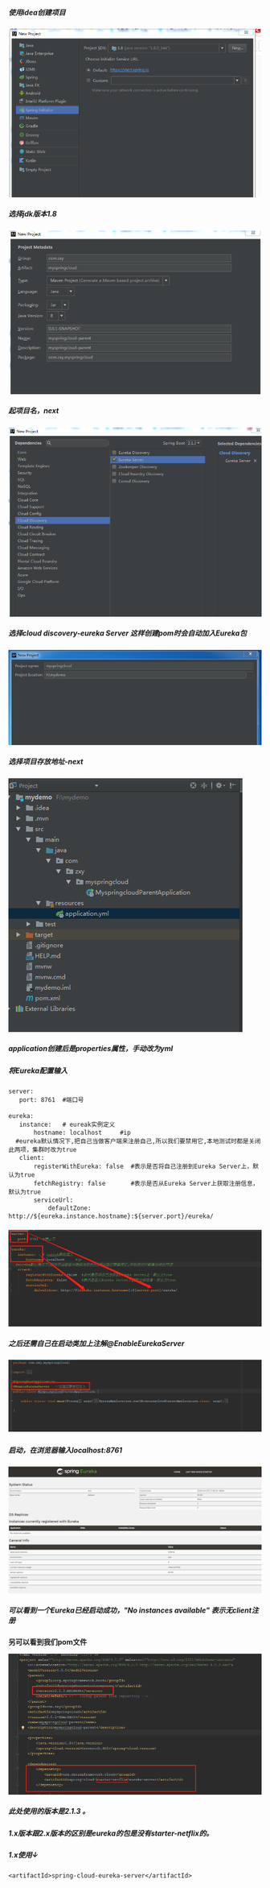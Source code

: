 ##### **使用idea创建项目**

![](/assets/简易搭建Eureka_1.png)

##### 选择jdk版本1.8

![](/assets/简易搭建Eureka_2.png)

##### 起项目名，next

![](/assets/简易搭建Eureka_3.png)

##### 选择cloud discovery-eureka Server 这样创建pom时会自动加入Eureka包

![](/assets/简易搭建Eureka_4.png)

##### 选择项目存放地址-next

![](/assets/Eureka项目结构.png)

##### application创建后是properties属性，手动改为yml

##### 将Eureka配置输入

```
server:
   port: 8761  #端口号

eureka:
   instance:   # eureak实例定义
       hostname: localhost     #ip
  #eureka默认情况下,把自己当做客户端来注册自己,所以我们要禁用它,本地测试时都是关闭此两项，集群时改为true
   client:
       registerWithEureka: false  #表示是否将自己注册到Eureka Server上，默认为true
       fetchRegistry: false       #表示是否从Eureka Server上获取注册信息，默认为true
       serviceUrl:
           defaultZone: http://${eureka.instance.hostname}:${server.port}/eureka/
```

#### ![](/assets/Eureka基础配置.png)

##### 之后还需自己在启动类加上注解@EnableEurekaServer

##### ![](/assets/EurekaServer启动类注解.png)

##### 启动，在浏览器输入localhost:8761

![](/assets/EurekaServer启动成功.png)

##### **可以看到一个Eureka已经启动成功，"No instances available" 表示无client注册**

**另可以看到我们pom文件**

![](/assets/简易搭建eurekaServer_pom.png)

##### 此处使用的版本是2.1.3 。

##### 1.x版本跟2.x版本的区别是eureka的包是没有starter-netflix的。 

##### 1.x使用↓

```
<artifactId>spring-cloud-eureka-server</artifactId>
```



